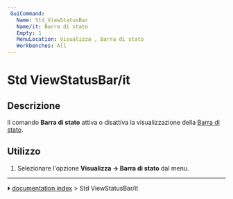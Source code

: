 ```yaml
---
 GuiCommand:
   Name: Std_ViewStatusBar
   Name/it: Barra di stato
   Empty: 1
   MenuLocation: Visualizza , Barra di stato
   Workbenches: All
---
```


# Std ViewStatusBar/it



## Descrizione

Il comando **Barra di stato** attiva o disattiva la visualizzazione della [Barra di stato](Status_bar/it.md).



## Utilizzo

1.  Selezionare l\'opzione **Visualizza → Barra di stato** dal menu.



---
⏵ [documentation index](../README.md) > Std ViewStatusBar/it
